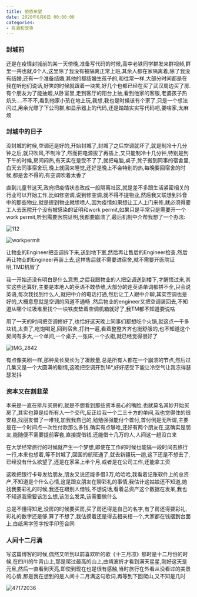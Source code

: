 ```yaml
---
title: 依依东望
date: 2020年6月6日 00:00:00
categories: 
- 有酒和故事
---
```

### 封城前

还是在疫情封城前的某一天傍晚,准备写代码的时候,高中老铁同学群发来群视频,群里一共也就,6个人,这里除了我没有被隔离正常上班,其余人都在家隔离着,除了我没有结婚,还有一个准备结婚,其他的都结婚生孩子的,和往常一样,大部分时间都是在我在听他们说话,好笑的时候就跟着一块笑,好几个也都已经在买了武汉周边买了房.有个朋友为了能抽烟,从卧室里,走到客厅的阳台上抽,看到他家的客服,老婆孩子热炕头....不不不,看到他家小孩在地上玩,我想,我也是时候该有个家了,只是一个想法闪过,用余光瞟了下公司群,和显示器上的代码,还是踏踏实实写代码吧,要啥家,太麻烦

### 封城中的日子

没封城的时候,空调还是好的,开始封城了,封城了之后空调就坏了,就是制冷十几分钟之后,就只吹风,不制冷了,然而把电源拔了再插上,又只能制冷十几分钟,特别是到下午的时候,房间闷热,有天实在是受不了了,就把电脑,桌子,凳子搬到同事的宿舍里,白天去同事宿舍玩,晚上就回来睡觉,还好是晚上不会特别的热,每晚要回宿舍的时候,都是舍不得的,有空调吹着太香了

直到儿童节这天,政府把疫情状态改成一般隔离社区,就是差不多跟生活紧密相关的行业可以开始工作,比如修空调,说到修空调,就不得不提物业,然后我又联想到抖音中的那些物业,就是提到物业就想喷人,因为疫情如果想让工人上门来修,就必须得要工人去医院开个没有被感染的证明和work permit,如果只是平常只是需要开一个work permit,听到需要医院证明,我都要崩溃了,最后机制中介帮我想了一个办法:

![112](https://image.yanganlin.com/blog/20200606025028.jpg)

![workpermit](https://image.yanganlin.com/blog/20200606024717.png)



让物业的Engineer把空调拆下来,送到地下室,然后再让售后的Engineer检查,然后再让物业的Engineer再装上去,这样售后就不需要进宿舍,就不需要开医院证明,TMD机智了

我一开始还没有明白是什么意思,之后我跟物业的人把空调送到楼下,才醒悟过来,其实这些还算好,主要是本地人的英语不敢恭维,大部分的连英语单词都拼不全,只会说英语,每次我找到什么人,就把中介的电话打通,然后让工人跟中介聊,其实空调也是好的,大概意思就是空调的风道不通畅 ,然后物业的engineer又把空调装回去,不知道从哪个垃圾堆里找个一块铁皮垫着空调机箱就好了,我TM都不知道要说啥

用了一天的时间把空调修好了,也恰好这天晚上同事们都想吃个火锅,就这点一千多块钱,太贵了,吃饱喝足,回到宿舍,打扫一遍,看着整整齐齐也挺舒服的,也不知道这个房间有多大,一个单间,一个桌子,一张床,一个衣柜,就已经觉得很好了

![IMG_2842](https://image.yanganlin.com/blog/20200606024641.JPG)

有点像美剧一样,那种臭长臭长为了凑数量,总是所有人都在一个崩溃的节点,然后过几集又是一个大圆满的剧情,这晚把空调开到16°,好好感受下能让冷空气让我冻得瑟瑟发抖

### 资本又在割韭菜

本来是一直在排斥买房的,就是不想看到那些资本恶心的嘴脸,也就莫名其妙开始买房了,其实也算是给所有人一个交代,反正给我一个二三十方的单间,我也觉得住的很安稳,找朋友借了一堆钱,加我我自己的,勉勉强强能付个首付,首付倒是无所谓,主要是在一个时间点一次性付款那么多钱,确实有点够呛,还好有两个朋友在,这确实是朋友,能随便不需要提前客套,直接提借钱,还能借十几万的人,人间这一趟没白来

在大学经常旅行的时候就产生一个梦想,即使在工作的时候也能隔一段时间去旅行一行,本来也想着,等不封城了,回国的航班通了,就去新疆玩一趟,这下还是不想去了,已经没有什么欲望了,还是在家呆上半个月,或者是在公司工作,还能拿工资

这晚把银行卡号发给朋友,朋友又说还能多借3万,哈哈哈,我看着记账软件上的总资产,不知道是个什么心情,这是跟女朋友在聊彩礼的事情,我估计这姑娘还不知道,她找我要彩礼的时候,我还在跟别人借钱,不想说话,看着总资产这个数据在发呆,我也不知道我需要该怎么想,该怎么发呆,该需要做什么

总是不懂得知足,没房的时候要买房,买了房还得是自己的名字,有了房还得要彩礼,彩礼的数字还是够,算了不想了,我估摸着还是得去相亲相一个,大家都在钱摆到台面上,白纸黑字签字按手印签合同

### 人间十二月满

写这篇博客的时候,偶然又听到以前喜欢听的歌《十三月凉》那时是十二月份的时候,在四川的牛背山上,那是爬过最高的山上,曲靖波折才看到满天星星,刚好这天是元旦,然后一直看到天亮,即使到现在也是很有感触,当时旅行在外看从没看过的美景的心情,那是我在想到的是人间十二月满这句歌词,再等到下回爬山,又不知是几时

![47172036](https://image.yanganlin.com/blog/20200606031015.jpg)

